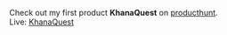 Check out my first product **KhanaQuest** on [producthunt](https://www.producthunt.com/posts/khanaquest).  
Live: [KhanaQuest](https://khanaquest.onrender.com)
